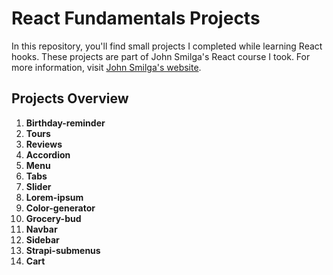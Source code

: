 # React Fundamentals Projects

In this repository, you'll find small projects I completed while learning React hooks.
These projects are part of John Smilga's React course I took. For more information, visit [John Smilga's website](https://johnsmilga.com/).

## Projects Overview

1. **Birthday-reminder**
2. **Tours**
3. **Reviews**
4. **Accordion**
5. **Menu**
6. **Tabs**
7. **Slider**
8. **Lorem-ipsum**
9. **Color-generator**
10. **Grocery-bud**
11. **Navbar**
12. **Sidebar**
13. **Strapi-submenus**
14. **Cart**
